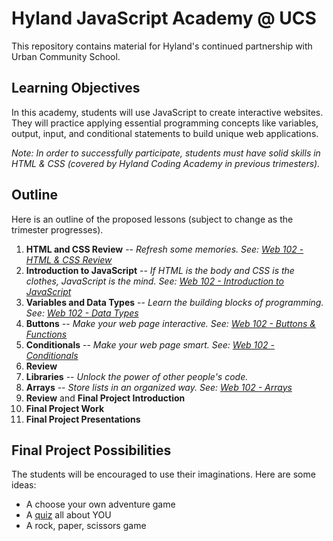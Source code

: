 # Hyland JavaScript Academy @ UCS
This repository contains material for Hyland's continued partnership with Urban Community School.

## Learning Objectives
In this academy, students will use JavaScript to create interactive websites. They will practice applying essential programming concepts like variables, output, input, and conditional statements to build unique web applications.

_Note: In order to successfully participate, students must have solid skills in HTML & CSS (covered by Hyland Coding Academy in previous trimesters)._

## Outline
Here is an outline of the proposed lessons (subject to change as the trimester progresses).

1. **HTML and CSS Review** -- _Refresh some memories. See: [Web 102 - HTML & CSS Review](https://github.com/hytechclub/web-102/tree/master/HtmlCssReview)_
1. **Introduction to JavaScript** -- _If HTML is the body and CSS is the clothes, JavaScript is the mind. See: [Web 102 - Introduction to JavaScript](https://github.com/hytechclub/web-102/tree/master/IntroToJS)_
1. **Variables and Data Types** -- _Learn the building blocks of programming. See: [Web 102 - Data Types](https://github.com/hytechclub/web-102/tree/master/DataTypes)_
1. **Buttons** -- _Make your web page interactive. See: [Web 102 - Buttons & Functions](https://github.com/hytechclub/web-102/tree/master/Buttons)_
1. **Conditionals** -- _Make your web page smart. See: [Web 102 - Conditionals](https://github.com/hytechclub/web-102/tree/master/Conditionals)_
1. **Review**
1. **Libraries** -- _Unlock the power of other people's code._
1. **Arrays** -- _Store lists in an organized way. See: [Web 102 - Arrays](https://github.com/hytechclub/web-102/tree/master/Arrays)_
1. **Review** and **Final Project Introduction**
1. **Final Project Work**
1. **Final Project Presentations**

## Final Project Possibilities
The students will be encouraged to use their imaginations. Here are some ideas:
- A choose your own adventure game
- A [quiz](https://codepen.io/jmaxwell/pen/BaBVVrO) all about YOU
- A rock, paper, scissors game

